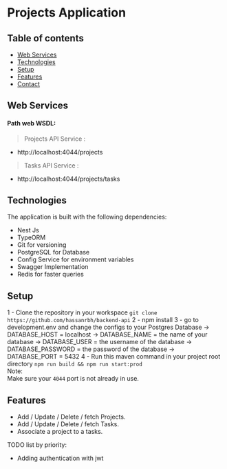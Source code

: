 # Projects Application

## Table of contents
* [Web Services](#web-services)
* [Technologies](#technologies)
* [Setup](#setup)
* [Features](#features)
* [Contact](#contact)

## Web Services  
#### Path web WSDL:  
>Projects API Service :
* http://localhost:4044/projects
>Tasks API Service :
* http://localhost:4044/projects/tasks

## Technologies
The application is built with the following dependencies:
* Nest Js
* TypeORM
* Git for versioning    
* PostgreSQL for Database  
* Config Service for environment variables
* Swagger Implementation
* Redis for faster queries

## Setup
1 - Clone the repository in your workspace `git clone https://github.com/hassanrbh/backend-api`
2 - npm install
3 - go to development.env and change the configs to your Postgres Database
  -> DATABASE_HOST = localhost
  -> DATABASE_NAME = the name of your database
  -> DATABASE_USER = the username of the database
  -> DATABASE_PASSWORD = the password of the database
  -> DATABASE_PORT = 5432
4 - Run this maven command in your project root directory `npm run build && npm run start:prod`  
Note:  
Make sure your `4044` port is not already in use.  

## Features   
* Add / Update / Delete / fetch Projects.
* Add / Update / Delete / fetch Tasks.
* Associate a project to a tasks.

TODO list by priority:  
* Adding authentication with jwt
